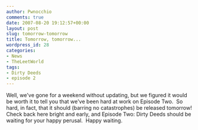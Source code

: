 ```yaml
---
author: Pwnocchio
comments: true
date: 2007-08-20 19:12:57+00:00
layout: post
slug: tomorrow-tomorrow
title: Tomorrow, tomorrow...
wordpress_id: 28
categories:
- News
- TheLeetWorld
tags:
- Dirty Deeds
- episode 2
---
```


Well, we've gone for a weekend without updating, but we figured it would be worth it to tell you that we've been hard at work on Episode Two.  So hard, in fact, that it should (barring no catastrophes) be released tomorrow!  Check back here bright and early, and Episode Two: Dirty Deeds should be waiting for your happy perusal.  Happy waiting.
